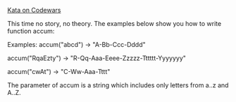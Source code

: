 [Kata on Codewars](https://www.codewars.com/kata/5667e8f4e3f572a8f2000039/train/javascript)

This time no story, no theory. The examples below show you how to write function accum:

Examples:
accum("abcd") -> "A-Bb-Ccc-Dddd"

accum("RqaEzty") -> "R-Qq-Aaa-Eeee-Zzzzz-Tttttt-Yyyyyyy"

accum("cwAt") -> "C-Ww-Aaa-Tttt"

The parameter of accum is a string which includes only letters from a..z and A..Z.
